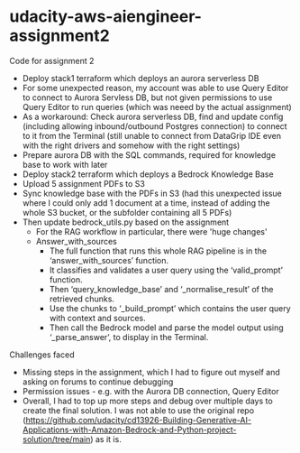 # udacity-aws-aiengineer-assignment2

Code for assignment 2
- Deploy stack1 terraform which deploys an aurora serverless DB
- For some unexpected reason, my account was able to use Query Editor to connect to Aurora Servless DB, but not given permissions to use Query Editor to run queries (which was neeed by the actual assignment)
- As a workaround: Check aurora serverless DB, find and update config (including allowing inbound/outbound Postgres connection) to connect to it from the Terminal (still unable to connect from DataGrip IDE even with the right drivers and somehow with the right settings)
- Prepare aurora DB with the SQL commands, required for knowledge base to work with later
- Deploy stack2 terraform which deploys a Bedrock Knowledge Base
- Upload 5 assignment PDFs to S3
- Sync knowledge base with the PDFs in S3 (had this unexpected issue where I could only add 1 document at a time, instead of adding the whole S3 bucket, or the subfolder containing all 5 PDFs)
- Then update bedrock_utils.py based on the assignment
  - For the RAG workflow in particular, there were 'huge changes'
  - Answer_with_sources
    - The full function that runs this whole RAG pipeline is in the ‘answer_with_sources’ function.
    - It classifies and validates a user query using the ‘valid_prompt’ function.
    - Then ‘query_knowledge_base’ and ‘_normalise_result’ of the retrieved chunks.
    - Use the chunks to ‘_build_prompt’ which contains the user query with context and sources.
    - Then call the Bedrock model and parse the model output using ‘_parse_answer’, to display in the Terminal.

Challenges faced
- Missing steps in the assignment, which I had to figure out myself and asking on forums to continue debugging
- Permission issues - e.g. with the Aurora DB connection, Query Editor
- Overall, I had to top up more steps and debug over multiple days to create the final solution. I was not able to use the original repo (https://github.com/udacity/cd13926-Building-Generative-AI-Applications-with-Amazon-Bedrock-and-Python-project-solution/tree/main) as it is.
